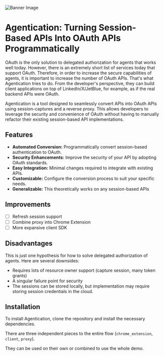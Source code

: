 ![Banner Image](banner.png)

# Agentication: Turning Session-Based APIs Into OAuth APIs Programmatically

OAuth is the only solution to delegated authorization for agents that works well today. However, there is an extremely short list of services today that support OAuth. Therefore, in order to increase the secure capabilities of agents, it is important to increase the number of OAuth APIs. That's what Agentication tries to do. From the developer's perspective, they can build client applications on top of LinkedIn/X/JetBlue, for example, as if the real backend APIs were OAuth.

Agentication is a tool designed to seamlessly convert APIs into OAuth APIs using session-captures and a reverse proxy. This allows developers to leverage the security and convenience of OAuth without having to manually refactor their existing session-based API implementations.

## Features

- **Automated Conversion:** Programmatically convert session-based authentication to OAuth.
- **Security Enhancements:** Improve the security of your API by adopting OAuth standards.
- **Easy Integration:** Minimal changes required to integrate with existing APIs.
- **Customizable:** Configure the conversion process to suit your specific needs.
- **Generalizable:** This theoretically works on any session-based APIs

## Improvements

- [ ] Refresh session support
- [ ] Combine proxy into Chrome Extension
- [ ] More expansive client SDK

## Disadvantages

This is just one hypothesis for how to solve delegated authorization of agents. Here are several downsides:

- Requires lots of resource owner support (capture session, many token grants)
- A singular failure point for security
- The sessions can be stored locally, but implementation may require storing session credentials in the cloud.

## Installation

To install Agentication, clone the repository and install the necessary dependencies.

There are three independent pieces to the entire flow (`chrome_extension`, `client`, `proxy`).

They can be used on their own or combined to use the whole demo.
